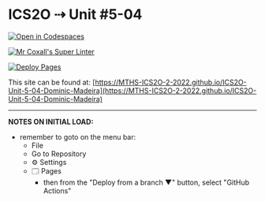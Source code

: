 # ICS2O ⇢ Unit #5-04

[![Open in Codespaces](https://classroom.github.com/assets/launch-codespace-7f7980b617ed060a017424585567c406b6ee15c891e84e1186181d67ecf80aa0.svg)](https://classroom.github.com/open-in-codespaces?assignment_repo_id=11062560)

[![Mr Coxall's Super Linter](https://github.com/MTHS-ICS2O-2-2022/ICS2O-Unit-5-04-Dominic-Madeira/workflows/Mr%20Coxall's%20Super%20Linter/badge.svg)](https://github.com/MTHS-ICS2O-2-2022/ICS2O-Unit-5-04-Dominic-Madeira/actions)

[![Deploy Pages](https://github.com/MTHS-ICS2O-2-2022/ICS2O-Unit-5-04-Dominic-Madeira/workflows/Deploy%20Pages/badge.svg)](https://github.com/MTHS-ICS2O-2-2022/ICS2O-Unit-5-04-Dominic-Madeira/actions)

This site can be found at: [https://MTHS-ICS2O-2-2022.github.io/ICS2O-Unit-5-04-Dominic-Madeira](https://MTHS-ICS2O-2-2022.github.io/ICS2O-Unit-5-04-Dominic-Madeira)

---

**NOTES ON INITIAL LOAD:**
- remember to goto on the menu bar:
  - File
  - Go to Repository
  - ⚙ Settings
  - 🗔 Pages
    - then from the "Deploy from a branch ▼" button, select "GitHub Actions"
